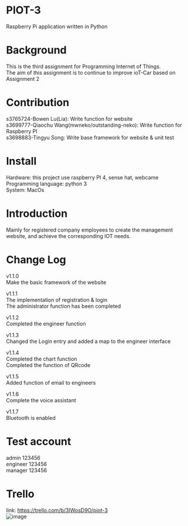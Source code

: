 # PIOT-3
 Raspberry Pi application written in Python

# Background
This is the third assignment for Programming Internet of Things.   
The aim of this assignment is to continue to improve ioT-Car based on Assignment 2

# Contribution
s3765724-Bowen Lu(Lia): Write function for website  
s3699777-Qiaochu Wang(mwneko/outstanding-neko): Write function for Raspberry PI  
s3698883-Tingyu Song: Write base framework for website & unit test

# Install
Hardware: this project use raspberry PI 4, sense hat, webcame  
Programming language: python 3  
System: MacOs

# Introduction
Mainly for registered company employees to create the management website, and achieve the corresponding IOT needs. 

# Change Log
v1.1.0  
Make the basic framework of the website
  
v1.1.1  
The implementation of registration & login  
The administrator function has been completed
  
v1.1.2  
Completed the engineer function
  
v1.1.3  
Changed the Login entry and added a map to the engineer interface
  
v1.1.4  
Completed the chart function  
Completed the function of QRcode

v1.1.5  
Added function of email to engineers

v1.1.6  
Complete the voice assistant

v1.1.7  
Bluetooth is enabled

# Test account
admin 123456  
engineer 123456  
manager 123456

# Trello
link: https://trello.com/b/3IWosD9O/piot-3  
![image](https://github.com/lia0729/PIOT-3/blob/master/screenShot/trello.png)
